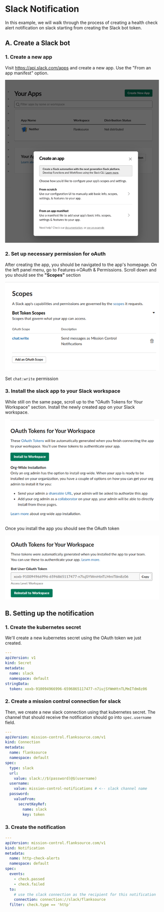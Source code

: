 # Slack Notification

In this example, we will walk through the process of creating a health check alert notification on slack starting from creating the Slack bot token.

## A. Create a Slack bot

### 1. Create a new app

Visit https://api.slack.com/apps and create a new app. Use the "From an app manifest" option.

![](../../images/slack-app-creation.png)

### 2. Set up necessary permission for oAuth

After creating the app, you should be navigated to the app's homepage. On the left panel menu, go to Features->OAuth & Permissions. Scroll down and you should see the **"Scopes"** section

![](../../images/slack-app-oauth-scope.png)

Set `chat:write` permission

### 3. Install the slack app to your Slack workspace

While still on the same page, scroll up to the "OAuth Tokens for Your Workspace" section. Install the newly created app on your Slack workspace.

![](../../images/slack-app-install-to-workspace.png)

Once you install the app you should see the OAuth token

![](../../images/slack-bot-user-oauth-token.png)

## B. Setting up the notification

### 1. Create the kubernetes secret

We'll create a new kubernetes secret using the OAuth token we just created.

```yaml title="slack-secret.yaml"
---
apiVersion: v1
kind: Secret
metadata:
  name: slack
  namespace: default
stringData:
  token: xoxb-910094966996-6596865117477-n7iujSYWmHtnTLMmITdm8z06
```

### 2. Create a mission control connection for slack

Then, we create a new slack connection using that kubernetes secret. The channel that should receive the notification should go into `spec.username` field.

```yaml title="slack-connection.yaml"
---
apiVersion: mission-control.flanksource.com/v1
kind: Connection
metadata:
  name: flanksource
  namespace: default
spec:
  type: slack
  url:
    value: slack://$(password)@$(username)
  username:
    value: mission-control-notifications # <-- slack channel name
  password:
    valueFrom:
      secretKeyRef:
        name: slack
        key: token
```

### 3. Create the notification

```yaml title="http-check-notification.yaml"
---
apiVersion: mission-control.flanksource.com/v1
kind: Notification
metadata:
  name: http-check-alerts
  namespace: default
spec:
  events:
    - check.passed
    - check.failed
  to:
    # use the slack connection as the recipient for this notification
    connection: connection://slack/flanksource
  filter: check.type == 'http'
```
